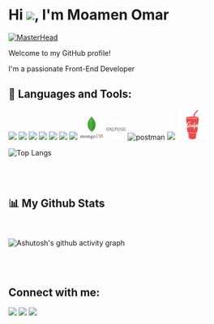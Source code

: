 <h1 align="left">Hi <img src="https://raw.githubusercontent.com/MartinHeinz/MartinHeinz/master/wave.gif" width="30px">, I'm Moamen Omar</h1>

[![MasterHead](https://i.pinimg.com/originals/fa/7b/4b/fa7b4bdc3b2f73e749e5c2c646d4ae13.gif)](https://rishavchanda.io)


Welcome to my GitHub profile!

I'm a passionate Front-End Developer


## 🚀 Languages and Tools:

<p align="left"> 
  <img src="https://img.icons8.com/color/48/000000/html-5.png"/> 
    <img src="https://img.icons8.com/color/48/000000/css3.png"/>
    <img src="https://img.icons8.com/color/48/000000/bootstrap.png"/>
    <img src="https://img.icons8.com/color/48/000000/javascript.png"/>
    <img src="https://img.icons8.com/color/48/000000/react-native.png"/>
    <img src="https://img.icons8.com/color/48/000000/redux.png"/>
    <img src="https://img.icons8.com/color/48/000000/nodejs.png"/>
    <img src="https://raw.githubusercontent.com/devicons/devicon/master/icons/mongodb/mongodb-original-wordmark.svg" alt="mongodb" width="48" height="48"/>
    <img src="https://raw.githubusercontent.com/devicons/devicon/master/icons/express/express-original-wordmark.svg" alt="express" width="40" height="40"/>
    <img src="https://www.vectorlogo.zone/logos/getpostman/getpostman-icon.svg" alt="postman" width="45" height="45"/>
    <img src="https://img.icons8.com/color/48/000000/sass.png"/>
    <img src="https://raw.githubusercontent.com/devicons/devicon/master/icons/gulp/gulp-plain.svg" alt="gulp" width="60" height="60"/>
</p>



![Top Langs](https://github-readme-stats.vercel.app/api/top-langs/?username=moamen2020&layout=compact)

<br/>
<br/>

## 📊 My Github Stats

<br/>

![Ashutosh's github activity graph](https://activity-graph.herokuapp.com/graph?username=moamen2020&theme=react-dark)

<br/>
<br/>

## Connect with me:
<p align="left">
<a href="https://www.linkedin.com/in/moamenomar" target="_blank"><img src="https://img.icons8.com/external-justicon-lineal-color-justicon/48/000000/external-linkedin-social-media-justicon-lineal-color-justicon.png"/></a>
<a href="https://t.me/est_moamen?start=<5285892882:AAHeo8lUAk7jIuD2wXNLmdu43dTqPbPmdPU>" target="_blank"><img src="https://img.icons8.com/doodle/48/000000/telegram-app.png"/></a>
<a href="https://wa.me/+201144944981" target="_blank"><img src="https://img.icons8.com/doodle/48/000000/whatsapp.png"/></a> 
</p>
